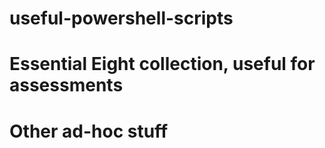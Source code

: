 # useful-powershell-scripts

# Essential Eight collection, useful for assessments

# Other ad-hoc stuff